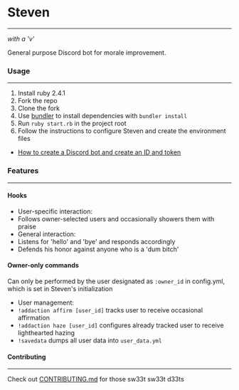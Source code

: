 # Steven
---
*with a 'v'*  

General purpose Discord bot for morale improvement.

### Usage
---
1. Install ruby 2.4.1
2. Fork the repo
3. Clone the fork
4. Use [bundler](https://bundler.io/) to install dependencies with `bundler install`
5. Run `ruby start.rb` in the project root
6. Follow the instructions to configure Steven and create the environment files
 - [How to create a Discord bot and create an ID and token](https://github.com/reactiflux/discord-irc/wiki/Creating-a-discord-bot-&-getting-a-token)

### Features
---
#### Hooks
- User-specific interaction:
 - Follows owner-selected users and occasionally showers them with praise
- General interaction:
 - Listens for 'hello' and 'bye' and responds accordingly
 - Defends his honor against anyone who is a 'dum bitch'

#### Owner-only commands
Can only be performed by the user designated as `:owner_id` in config.yml, which is set in Steven's initialization
- User management:  
 - `!addaction affirm [user_id]` tracks user to receive occasional affirmation
 - `!addaction haze [user_id]` configures already tracked user to receive lighthearted hazing
 - `!savedata` dumps all user data into `user_data.yml`  

#### Contributing
---
Check out [CONTRIBUTING.md](https://github.com/laurenball/Steven/blob/master/CONTRIBUTING.md) for those sw33t sw33t d33ts
